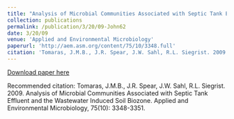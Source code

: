 ```yaml
---
title: "Analysis of Microbial Communities Associated with Septic Tank Effluent and the Wastewater Induced Soil Biozone"
collection: publications
permalink: /publication/3/20/09-John62
date: 3/20/09
venue: 'Applied and Environmental Microbiology'
paperurl: 'http://aem.asm.org/content/75/10/3348.full'
citation: 'Tomaras, J.M.B., J.R. Spear, J.W. Sahl, R.L. Siegrist. 2009. Analysis of Microbial Communities Associated with Septic Tank Effluent and the Wastewater Induced Soil Biozone. Applied and Environmental Microbiology, 75(10): 3348-3351.'
---
```


<a href='http://aem.asm.org/content/75/10/3348.full'>Download paper here</a>

Recommended citation: Tomaras, J.M.B., J.R. Spear, J.W. Sahl, R.L. Siegrist. 2009. Analysis of Microbial Communities Associated with Septic Tank Effluent and the Wastewater Induced Soil Biozone. Applied and Environmental Microbiology, 75(10): 3348-3351.